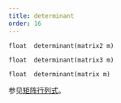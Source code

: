 ```yaml
---
title: determinant
order: 16
---
```

`float  determinant(matrix2 m)`

`float  determinant(matrix3 m)`

`float  determinant(matrix m)`

参见[矩阵行列式](http://en.wikipedia.org/wiki/Determinant)。
